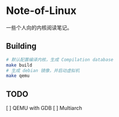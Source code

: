 # Note-of-Linux

一些个人向的内核阅读笔记。

## Building

```sh
# 默认配置编译内核，生成 Compilation database
make build
# 生成 debian 镜像，并启动虚拟机
make qemu
```

## TODO

[ ] QEMU with GDB
[ ] Multiarch
